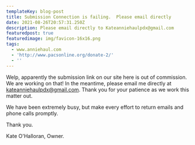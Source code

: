 ```yaml
---
templateKey: blog-post
title: Submission Connection is failing.  Please email directly
date: 2021-08-26T20:57:31.250Z
description: Please email directly to Kateanniehaulpdx@gmail.com
featuredpost: true
featuredimage: img/favicon-16x16.png
tags:
  - www.anniehaul.com
  - 'http://www.pacsonline.org/donate-2/'
  - ''
---
```

Welp, apparently the submission link on our site here is out of commission.  We are working on that!  In the meantime, please email me directly at kateanniehaulpdx@gmail.com.  Thank you for your patience as we work this matter out. 

We have been extremely busy, but make every effort to return emails and phone calls promptly.

Thank you.

Kate O'Halloran, Owner.
